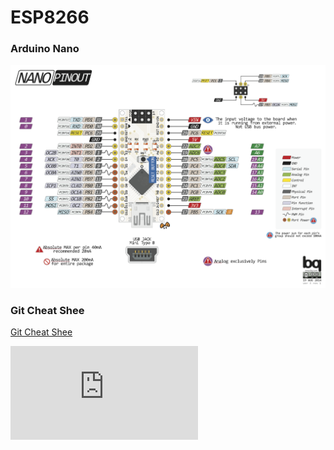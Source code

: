 # ESP8266

### Arduino Nano ###
![Arduino Nano](https://github.com/sandro730/ESP8266/blob/master/image/nano.png)

### Git Cheat Shee ###
[Git Cheat Shee](http://www.cheat-sheets.org/saved-copy/git-cheat-sheet.pdf)

![Git Cheat Shee](http://www.cheat-sheets.org/saved-copy/git-cheat-sheet.pdf)
